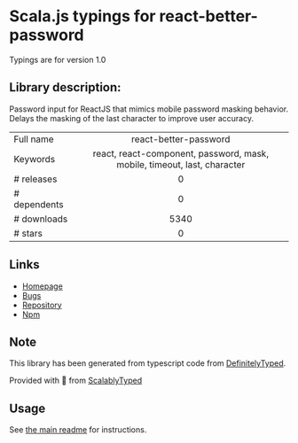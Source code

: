 
# Scala.js typings for react-better-password

Typings are for version 1.0

## Library description:
Password input for ReactJS that mimics mobile password masking behavior. Delays the masking of the last character to improve user accuracy.

|                    |                 |
| ------------------ | :-------------: |
| Full name          | react-better-password |
| Keywords           | react, react-component, password, mask, mobile, timeout, last, character |
| # releases         | 0 |
| # dependents       | 0 |
| # downloads        | 5340 |
| # stars            | 0 |

## Links
- [Homepage](https://karaggeorge.github.io/react-better-password)
- [Bugs](https://github.com/karaggeorge/react-better-password/issues)
- [Repository](https://github.com/karaggeorge/react-better-password)
- [Npm](https://www.npmjs.com/package/react-better-password)
    


## Note
This library has been generated from typescript code from [DefinitelyTyped](https://definitelytyped.org).

Provided with :purple_heart: from [ScalablyTyped](https://github.com/oyvindberg/ScalablyTyped)

## Usage
See [the main readme](../../readme.md) for instructions.



